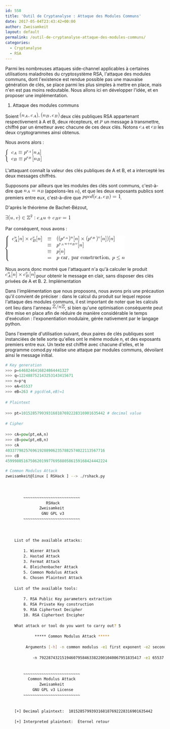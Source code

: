 ```yaml
---
id: 558
title: 'Outil de Cryptanalyse : Attaque des Modules Communs'
date: 2017-05-04T23:43:42+00:00
author: Zweisamkeit
layout: default
permalink: /outil-de-cryptanalyse-attaque-des-modules-communs/
categories:
  - Cryptanalyse
  - RSA
---
```

Parmi les nombreuses attaques side-channel  applicables à certaines utilisations maladroites du cryptosystème RSA, l'attaque des modules communs, dont l'existence est rendue possible pas une mauvaise génération de clés, se place parmi les plus simples à mettre en place, mais n'en est pas moins redoutable. Nous allons ici en développer l'idée, et en proposer une implémentation.
1. Attaque des modules communs


Soient ![](/img/e0ceae3ab9934ee34fb4bb54f20b656d.png)<!-- (n_A,e_A), (n_B,e_B) --> deux clés publiques RSA appartenant respectivement à A et B, deux récepteurs, et ![](/img/7564892b7fbee05d327210a3988a7a9c.png)<!-- p --> un message à transmettre, chiffré par un émetteur avec chacune de ces deux clés. Notons ![](/img/a22e8f58dccbee94b057aa1099641ec6.png)<!-- c_A --> et ![](/img/075dfb3ae460f2e10e49d6a43a191f63.png)<!-- c_B --> les deux cryptogrammes ainsi obtenus.

Nous avons alors :

![](/img/ce65261546d0572a57e7673f75792eb4.png)<!--  \left\{\begin{array}{l}c_A\equiv p^{e_A} [n_A]\\c_B\equiv p^{e_B}[n_B]\end{array}\right. -->


L'attaquant connaît la valeur des clés publiques de A et B, et a intercepté les deux messages chiffrés.

Supposons par ailleurs que les modules des clés sont communs, c'est-à-dire que ![](/img/c6a512a0bbe0b9be56a32393004fde01.png)<!-- n_A=n_B --> (appelons-les ![](/img/26b5ec7e463d1df48dad9170ebcf2220.png)<!-- n -->), et que les deux exposants publics sont premiers entre eux, c'est-à-dire que ![](/img/d22fe745de5da7e35ebc0230d3bd6ca9.png)<!-- pgcd(e_A,e_B)=1 -->.

D'après le théorème de Bachet-Bézout,

![](/img/955bb860380e2a7a504017b078ffb77a.png)<!-- \exists (u,v)\in\mathbb{Z}^2:e_Au+e_Bv=1 -->

Par conséquent, nous avons :

![](/img/723cf16d0bc6cc4633fa489153d923b1.png)<!-- \left\{\begin{array}{rcl}c_A^u [n] \times c_B^v [n]&\equiv &((p^{e_A})^u [n] \times (p^{e_B})^v [n]) [n]\\ & \equiv & p^{e_Au+e_Bv} [n]\\ &\equiv &p [n]\\ &= &p\text{ car, par construction, }p \leq n\end{array}\right. -->

Nous avons donc montré que l'attaquant n'a qu'à calculer le produit ![](/img/a51c8817aaed19e065cc9d8de0875cf1.png)<!-- c_A^u [n] \times c_B^v [n] --> pour obtenir le message en clair, sans disposer des clés privées de A et B.
2. Implémentation


Dans l'implémentation que nous proposons, nous avons pris une précaution qu'il convient de préciser : dans le calcul du produit sur lequel repose l'attaque des modules communs, il est important de noter que les calculs ont lieu dans l'anneau ![](/img/3bda007ec49ccdb382f4377f176979e5.png)<!-- \mathbb{Z}/n\mathbb{Z} -->, si bien qu'une optimisation conséquente peut être mise en place afin de réduire de manière considérable le temps d'exécution : l'exponentiation modulaire, gérée nativement par le langage python.

Dans l'exemple d'utilisation suivant, deux paires de clés publiques sont instanciées de telle sorte qu'elles ont le même module n, et des exposants premiers entre eux. Un texte est chiffré avec chacune d'elles, et le programme comod.py réalise une attaque par modules communs, dévoilant ainsi le message initial.

```python
# Key generation
>>> p=6468246416824864441327
>>> q=122488752143253143415671
>>> n=p*q
>>> eA=65537
>>> eB=263 # pgcd(eA,eB)=1

# Plaintext

>>> pt=1015285799393168187692228316901635442 # decimal value

# Cipher

>>> cA=pow(pt,eA,n)
>>> cB=pow(pt,eB,n)
>>> cA
40337798257696192889062357882574022113567716
>>> cB
459998051675062019977695880586159168424442224
```

```bash
# Common Modulus Attack
zweisamkeit@linux [ RSHack ] --> ./rshack.py 



        ~~~~~~~~~~~~~~~~~~~~~~~~~
                  RSHack         
               Zweisamkeit       
                GNU GPL v3       
        ~~~~~~~~~~~~~~~~~~~~~~~~~



    List of the available attacks:

        1. Wiener Attack
        2. Hastad Attack
        3. Fermat Attack
        4. Bleichenbacher Attack
        5. Common Modulus Attack
        6. Chosen Plaintext Attack

    List of the available tools:

        7. RSA Public Key parameters extraction
        8. RSA Private Key construction
        9. RSA Ciphertext Decipher
        10. RSA Ciphertext Encipher

    What attack or tool do you want to carry out? 5

             ***** Common Modulus Attack *****

         Arguments [-h] -n common modulus -e1 first exponent -e2 second exponent -c1 first cipher -c2 second cipher:

            -n 792287432151946079584633822001040067951835417 -e1 65537 -e2 263 -c1 40337798257696192889062357882574022113567716 -c2 459998051675062019977695880586159168424442224


        ~~~~~~~~~~~~~~~~~~~~~~~~~
          Common Modulus Attack  
               Zweisamkeit       
            GNU GPL v3 License   
        ~~~~~~~~~~~~~~~~~~~~~~~~~


    [+] Decimal plaintext:  1015285799393168187692228316901635442 

    [+] Interpreted plaintext:  Éternel retour
```
